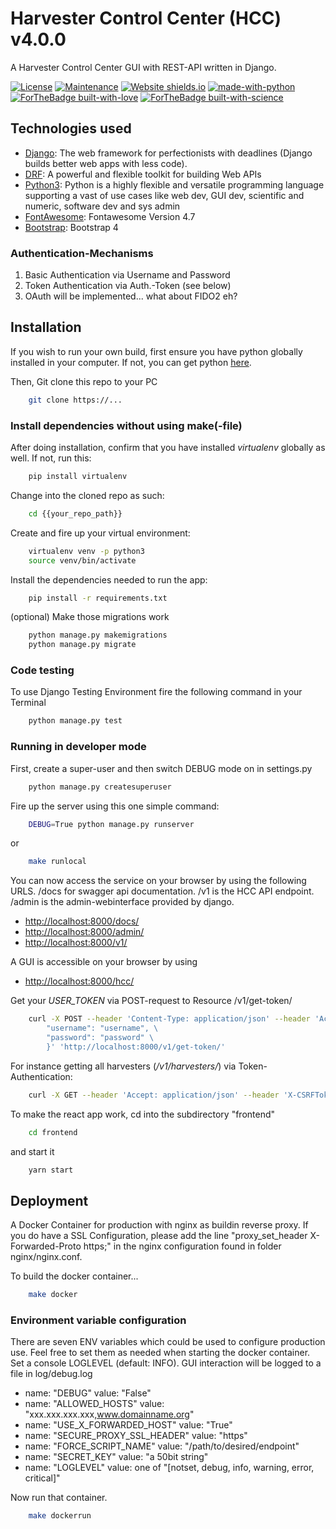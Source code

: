 # Harvester Control Center (HCC) v4.0.0

A Harvester Control Center GUI with REST-API written in Django.

[![License](https://img.shields.io/badge/License-Apache%202.0-blue.svg)](https://opensource.org/licenses/Apache-2.0)
[![Maintenance](https://img.shields.io/badge/Maintained%3F-yes-green.svg)](https://code.gerdi-project.de/projects/HAR/repos/harvestercontrolcenter/browse)
[![Website shields.io](https://img.shields.io/website-up-down-green-red/http/shields.io.svg)](https://www.test.gerdi.org/harvest/hccenter/hcc/)
[![made-with-python](https://img.shields.io/badge/Made%20with-Python-1f425f.svg)](https://www.python.org/)
[![ForTheBadge built-with-love](http://ForTheBadge.com/images/badges/built-with-love.svg)](http://www.gerdi-project.de/)
[![ForTheBadge built-with-science](http://ForTheBadge.com/images/badges/built-with-science.svg)](https://www.tu-dresden.de/zih/)

## Technologies used

* [Django](https://www.djangoproject.com/): The web framework for perfectionists with deadlines (Django builds better web apps with less code).
* [DRF](https://www.django-rest-framework.org/): A powerful and flexible toolkit for building Web APIs
* [Python3](http://www.python.org): Python is a highly flexible and versatile programming language supporting a vast of use cases like web dev, GUI dev, scientific and numeric, software dev and sys admin
* [FontAwesome](https://fontawesome.com/v4.7.0/icons/): Fontawesome Version 4.7
* [Bootstrap](https://getbootstrap.com/docs/4.1/getting-started/introduction/): Bootstrap 4

### Authentication-Mechanisms

   1. Basic Authentication via Username and Password
   2. Token Authentication via Auth.-Token (see below)
   3. OAuth will be implemented... what about FIDO2 eh?

## Installation

If you wish to run your own build, first ensure you have python globally installed in your computer. If not, you can get python [here](https://www.python.org").

Then, Git clone this repo to your PC

```bash
    git clone https://...
```

### Install dependencies without using make(-file)

After doing installation, confirm that you have installed _virtualenv_ globally as well. If not, run this:

```bash
    pip install virtualenv
```

Change into the cloned repo as such:

```bash
    cd {{your_repo_path}}
```

Create and fire up your virtual environment:

```bash
    virtualenv venv -p python3
    source venv/bin/activate
```

Install the dependencies needed to run the app:

```bash
    pip install -r requirements.txt
```

(optional) Make those migrations work

```bash
    python manage.py makemigrations
    python manage.py migrate
```

### Code testing

To use Django Testing Environment fire the following command in your Terminal

```bash
    python manage.py test
```

### Running in developer mode

First, create a super-user and then switch DEBUG mode on in settings.py

```bash
    python manage.py createsuperuser
```

Fire up the server using this one simple command:

```bash
    DEBUG=True python manage.py runserver
```

or

```bash
    make runlocal
```

You can now access the service on your browser by using the following URLS. /docs for swagger api documentation. /v1 is the HCC API endpoint. /admin is the admin-webinterface provided by django.

* <http://localhost:8000/docs/>
* <http://localhost:8000/admin/>
* <http://localhost:8000/v1/>

A GUI is accessible on your browser by using

* <http://localhost:8000/hcc/>

Get your _USER_TOKEN_ via POST-request to Resource /v1/get-token/

```bash
    curl -X POST --header 'Content-Type: application/json' --header 'Accept: application/json' -d '{ \
        "username": "username", \
        "password": "password" \
        }' 'http://localhost:8000/v1/get-token/'
```

For instance getting all harvesters (_/v1/harvesters/_) via Token-Authentication:

```bash
    curl -X GET --header 'Accept: application/json' --header 'X-CSRFToken: AJcweNkQirt51Z2lg0c94FujhSNYFiu5grZLR2N4D8r1X2wrUaUlK8EOieEStFR9' --header 'Authorization: Token [USER_TOKEN]' 'http://localhost:8000/v1/harvesters/'
```

To make the react app work, cd into the subdirectory "frontend"

```bash
    cd frontend
```
and start it

```bash
    yarn start
```
## Deployment

A Docker Container for production with nginx as buildin reverse proxy.
If you do have a SSL Configuration, please add the line
"proxy_set_header X-Forwarded-Proto https;" in the nginx configuration
found in folder nginx/nginx.conf.

To build the docker container...

```bash
    make docker
```

### Environment variable configuration

There are seven ENV variables which could be used to configure production use. Feel free to set them as needed when starting the docker container. Set a console LOGLEVEL (default: INFO). GUI interaction will be logged to a file in log/debug.log

* name: "DEBUG" value: "False"
* name: "ALLOWED_HOSTS" value: "xxx.xxx.xxx.xxx,www.domainname.org"
* name: "USE_X_FORWARDED_HOST" value: "True"
* name: "SECURE_PROXY_SSL_HEADER" value: "https"
* name: "FORCE_SCRIPT_NAME" value: "/path/to/desired/endpoint"
* name: "SECRET_KEY" value: "a 50bit string"
* name: "LOGLEVEL" value: one of "[notset, debug, info, warning, error, critical]"

Now run that container.

```bash
    make dockerrun
```
